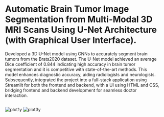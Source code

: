 # Automatic Brain Tumor Image Segmentation from Multi-Modal 3D MRI Scans Using U-Net Architecture (with Graphical User Interface).

Developed a 3D U-Net model using CNNs to accurately segment brain tumors from the Brats2020
dataset. The U-Net model achieved an average Dice coefficient of 0.844 indicating high accuracy in
brain tumor segmentation and it is competitive with state-of-the-art methods. This model enhances
diagnostic accuracy, aiding radiologists and neurologists. Subsequently, integrated the project into
a full-stack application using Streamlit for both the frontend and backend, with a UI using
HTML and CSS, bridging frontend and backend development for seamless doctor interaction. 

##          
     
     
![plot1y](https://user-images.githubusercontent.com/111432785/234045376-99493ee3-bc3a-41f7-8795-300778fff09c.png)
![plot3y](https://user-images.githubusercontent.com/111432785/234045394-e698011d-3185-4e64-9ce7-fa639704329e.png)
